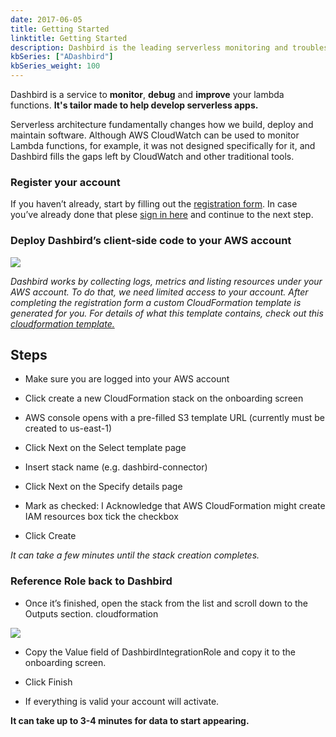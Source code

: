 ```yaml
---
date: 2017-06-05
title: Getting Started
linktitle: Getting Started
description: Dashbird is the leading serverless monitoring and troubleshooting platform that helps software engineers to launch agile serverless websites and software.
kbSeries: ["ADashbird"]
kbSeries_weight: 100
---
```


Dashbird is a service to **monitor**, **debug** and **improve** your lambda functions. **It's tailor made to help develop serverless apps.**

Serverless architecture fundamentally changes how we build, deploy and maintain software. Although AWS CloudWatch can be used to monitor Lambda functions, for example, it was not designed specifically for it, and Dashbird fills the gaps left by CloudWatch and other traditional tools.

### Register your account
If you haven’t already, start by filling out the <a href="/register">registration form</a>. In case you’ve already done that plese <a href="https://app.dashbird.io/auth/login" target="_blank">sign in here</a> and continue to the next step.

### Deploy Dashbird’s client-side code to your AWS account
<img src="https://dashbird.io/images/docs/onboarding.png">


<em>Dashbird works by collecting logs, metrics and listing resources under your AWS account. To do that, we need limited access to your account. After completing the registration form a custom CloudFormation template is generated for you. For details of what this template contains, check out this <a href="https://s3.amazonaws.com/dashbird-cf/cloudformation.yml">cloudformation template.</a> </em>

## Steps
* Make sure you are logged into your AWS account
* Click create a new CloudFormation stack on the onboarding screen
* AWS console opens with a pre-filled S3 template URL (currently must be created to us-east-1)
* Click Next on the Select template page
* Insert stack name (e.g. dashbird-connector)
* Click Next on the Specify details page
* Mark as checked: I Acknowledge that AWS CloudFormation might create IAM resources box tick the checkbox

* Click Create

<em>It can take a few minutes until the stack creation completes.</em>

### Reference Role back to Dashbird
* Once it’s finished, open the stack from the list and scroll down to the Outputs section.
cloudformation

<img src="https://dashbird.io/images/docs/cloudformation.png">

* Copy the Value field of DashbirdIntegrationRole and copy it to the onboarding screen.

* Click Finish

* If everything is valid your account will activate.

**It can take up to 3-4 minutes for data to start appearing.**
